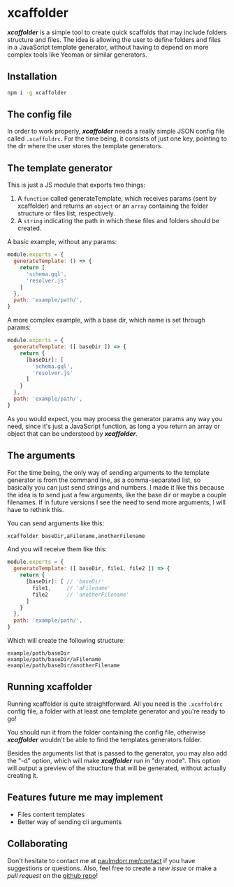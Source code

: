 # xcaffolder

**_xcaffolder_** is a simple tool to create quick scaffolds that may include folders structure and files. The idea is allowing the user to define folders and files in a JavaScript template generator, without having to depend on more complex tools like Yeoman or similar generators.

## Installation

```bash
npm i -g xcaffolder
```

## The config file

In order to work properly, **_xcaffolder_** needs a really simple JSON config file called `.xcaffoldrc`. For the time being, it consists of just one key, pointing to the dir where the user stores the template generators.

## The template generator

This is just a JS module that exports two things:
  1) A `function` called generateTemplate, which receives params (sent by xcaffolder) and returns an `object` or an `array` containing the folder structure or files list, respectively.
  2) A `string` indicating the path in which these files and folders should be created.

A basic example, without any params:

```javascript
module.exports = {
  generateTemplate: () => {
    return [
      'schema.gql',
      'resolver.js'
    ]
  },
  path: 'example/path/',
}
```

A more complex example, with a base dir, which name is set through params:

```javascript
module.exports = {
  generateTemplate: ([ baseDir ]) => {
    return {
      [baseDir]: [
        'schema.gql',
        'resolver.js'
      ]
    }
  },
  path: 'example/path/',
}
```

As you would expect, you may process the generator params any way you need, since it's just a JavaScript function, as long a you return an array or object that can be understood by **_xcaffolder_**.

## The arguments

For the time being, the only way of sending arguments to the template generator is from the command line, as a comma-separated list, so basically you can just send strings and numbers. I made it like this because the idea is to send just a few arguments, like the base dir or maybe a couple filenames. If in future versions I see the need to send more arguments, I will have to rethink this.

You can send arguments like this:

```bash
xcaffolder baseDir,aFilename,anotherFilename
```

And you will receive them like this:

```javascript
module.exports = {
  generateTemplate: ([ baseDir, file1, file2 ]) => {
    return {
      [baseDir]: [ // 'baseDir'
        file1,     // 'aFilename'
        file2      // 'anotherFilename'
      ]
    }
  },
  path: 'example/path/',
}
```

Which will create the following structure:

```
example/path/baseDir
example/path/baseDir/aFilename
example/path/baseDir/anotherFilename
```

## Running xcaffolder

Running xcaffolder is quite straightforward. All you need is the `.xcaffoldrc` config file, a folder with at least one template generator and you're ready to go!

You should run it from the folder containing the config file, otherwise **_xcaffolder_** wouldn't be able to find the templates generators folder.

Besides the arguments list that is passed to the generator, you may also add the "-d" option, which will make **_xcaffolder_** run in "dry mode". This option will output a preview of the structure that will be generated, without actually creating it.

## Features future me may implement

- Files content templates
- Better way of sending cli arguments

## Collaborating

Don't hesitate to contact me at [paulmdorr.me/contact](http://paulmdorr.me/contact) if you have suggestions or questions. Also, feel free to create a _new issue_ or make a _pull request_ on the [github repo](https://github.com/paulmdorr/xcaffolder)!